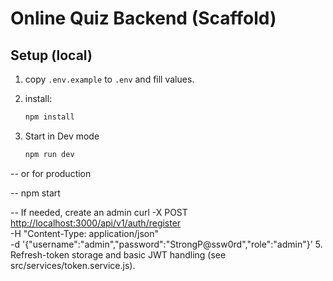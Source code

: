 # Online Quiz Backend (Scaffold)

## Setup (local)

1. copy `.env.example` to `.env` and fill values.
2. install:

   ```bash
   npm install
   ```

3. Start in Dev mode

   ```bash
   npm run dev
   ```

-- or for production

-- npm start

-- If needed, create an admin
 curl -X POST <http://localhost:3000/api/v1/auth/register> \
  -H "Content-Type: application/json" \
  -d '{"username":"admin","password":"StrongP@ssw0rd","role":"admin"}'
5. Refresh-token storage and basic JWT handling (see src/services/token.service.js).
